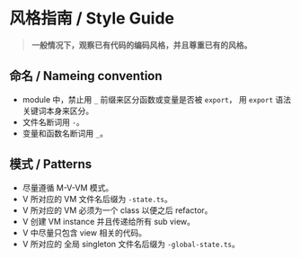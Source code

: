 # 风格指南 / Style Guide

> **一般情况下，观察已有代码的编码风格，并且尊重已有的风格。**

## 命名 / Nameing convention

- module 中，禁止用 `_` 前缀来区分函数或变量是否被 `export`，
  用 `export` 语法关键词本身来区分。
- 文件名断词用 `-`。
- 变量和函数名断词用 `_`。

## 模式 / Patterns

- 尽量遵循 M-V-VM 模式。
- V 所对应的 VM 文件名后缀为 `-state.ts`。
- V 所对应的 VM 必须为一个 class 以便之后 refactor。
- V 创建 VM instance 并且传递给所有 sub view。
- V 中尽量只包含 view 相关的代码。
- V 所对应的 全局 singleton 文件名后缀为 `-global-state.ts`。
